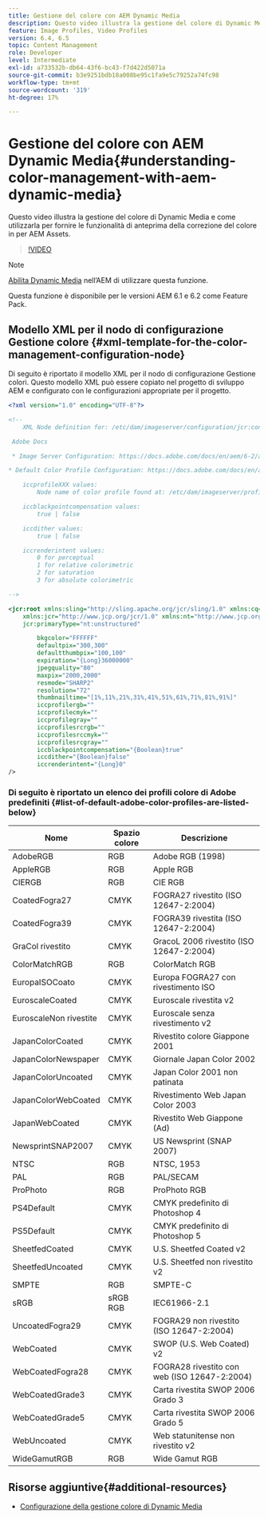 ```yaml
---
title: Gestione del colore con AEM Dynamic Media
description: Questo video illustra la gestione del colore di Dynamic Media e come utilizzarla per fornire le funzionalità di anteprima della correzione del colore in per AEM Assets.
feature: Image Profiles, Video Profiles
version: 6.4, 6.5
topic: Content Management
role: Developer
level: Intermediate
exl-id: a733532b-db64-43f6-bc43-f7d422d5071a
source-git-commit: b3e9251bdb18a008be95c1fa9e5c79252a74fc98
workflow-type: tm+mt
source-wordcount: '319'
ht-degree: 17%

---
```


# Gestione del colore con AEM Dynamic Media{#understanding-color-management-with-aem-dynamic-media}

Questo video illustra la gestione del colore di Dynamic Media e come utilizzarla per fornire le funzionalità di anteprima della correzione del colore in per AEM Assets.

>[!VIDEO](https://video.tv.adobe.com/v/16792?quality=12&learn=on)

>[!NOTE]
>
>[Abilita Dynamic Media](https://experienceleague.adobe.com/docs/experience-manager-release-information/aem-release-updates/previous-updates/aem-previous-versions.html?lang=it) nell’AEM di utilizzare questa funzione.

Questa funzione è disponibile per le versioni AEM 6.1 e 6.2 come Feature Pack.

## Modello XML per il nodo di configurazione Gestione colore {#xml-template-for-the-color-management-configuration-node}

Di seguito è riportato il modello XML per il nodo di configurazione Gestione colori. Questo modello XML può essere copiato nel progetto di sviluppo AEM e configurato con le configurazioni appropriate per il progetto.

```xml
<?xml version="1.0" encoding="UTF-8"?>

<!--
    XML Node definition for: /etc/dam/imageserver/configuration/jcr:content/settings

 Adobe Docs

 * Image Server Configuration: https://docs.adobe.com/docs/en/aem/6-2/administer/content/dynamic-media/config-dynamic.html#Configuring%20Dynamic%20Media%20Image%20Settings

* Default Color Profile Configuration: https://docs.adobe.com/docs/en/aem/6-1/administer/content/dynamic-media/config-dynamic.html#Configuring%20the%20default%20color%20profiles

    iccprofileXXX values:
        Node name of color profile found at: /etc/dam/imageserver/profiles

    iccblackpointcompensation values:
        true | false

    iccdither values:
        true | false

    iccrenderintent values:
        0 for perceptual
        1 for relative colorimetric
        2 for saturation
        3 for absolute colorimetric

-->

<jcr:root xmlns:sling="http://sling.apache.org/jcr/sling/1.0" xmlns:cq="http://www.day.com/jcr/cq/1.0"
    xmlns:jcr="http://www.jcp.org/jcr/1.0" xmlns:nt="http://www.jcp.org/jcr/nt/1.0"
    jcr:primaryType="nt:unstructured"

        bkgcolor="FFFFFF"
        defaultpix="300,300"
        defaultthumbpix="100,100"
        expiration="{Long}36000000"
        jpegquality="80"
        maxpix="2000,2000"
        resmode="SHARP2"
        resolution="72"
        thumbnailtime="[1%,11%,21%,31%,41%,51%,61%,71%,81%,91%]"
        iccprofilergb=""
        iccprofilecmyk=""
        iccprofilegray=""
        iccprofilesrcrgb=""
        iccprofilesrccmyk=""
        iccprofilesrcgray=""
        iccblackpointcompensation="{Boolean}true"
        iccdither="{Boolean}false"
        iccrenderintent="{Long}0"
/>
```

### Di seguito è riportato un elenco dei profili colore di Adobe predefiniti {#list-of-default-adobe-color-profiles-are-listed-below}

| Nome | Spazio colore | Descrizione |
| ------------------- | ---------- | ------------------------------------- |
| AdobeRGB | RGB | Adobe RGB (1998) |
| AppleRGB | RGB | Apple RGB |
| CIERGB | RGB | CIE RGB |
| CoatedFogra27 | CMYK | FOGRA27 rivestito (ISO 12647-2:2004) |
| CoatedFogra39 | CMYK | FOGRA39 rivestita (ISO 12647-2:2004) |
| GraCol rivestito | CMYK | GracoL 2006 rivestito (ISO 12647-2:2004) |
| ColorMatchRGB | RGB | ColorMatch RGB |
| EuropaISOCoato | CMYK | Europa FOGRA27 con rivestimento ISO |
| EuroscaleCoated | CMYK | Euroscale rivestita v2 |
| EuroscaleNon rivestite | CMYK | Euroscale senza rivestimento v2 |
| JapanColorCoated | CMYK | Rivestito colore Giappone 2001 |
| JapanColorNewspaper | CMYK | Giornale Japan Color 2002 |
| JapanColorUncoated | CMYK | Japan Color 2001 non patinata |
| JapanColorWebCoated | CMYK | Rivestimento Web Japan Color 2003 |
| JapanWebCoated | CMYK | Rivestito Web Giappone (Ad) |
| NewsprintSNAP2007 | CMYK | US Newsprint (SNAP 2007) |
| NTSC | RGB | NTSC, 1953 |
| PAL | RGB | PAL/SECAM |
| ProPhoto | RGB | ProPhoto RGB |
| PS4Default | CMYK | CMYK predefinito di Photoshop 4 |
| PS5Default | CMYK | CMYK predefinito di Photoshop 5 |
| SheetfedCoated | CMYK | U.S. Sheetfed Coated v2 |
| SheetfedUncoated | CMYK | U.S. Sheetfed non rivestito v2 |
| SMPTE | RGB | SMPTE-C |
| sRGB | sRGB RGB | IEC61966-2.1 |
| UncoatedFogra29 | CMYK | FOGRA29 non rivestito (ISO 12647-2:2004) |
| WebCoated | CMYK | SWOP (U.S. Web Coated) v2 |
| WebCoatedFogra28 | CMYK | FOGRA28 rivestito con web (ISO 12647-2:2004) |
| WebCoatedGrade3 | CMYK | Carta rivestita SWOP 2006 Grado 3 |
| WebCoatedGrade5 | CMYK | Carta rivestita SWOP 2006 Grado 5 |
| WebUncoated | CMYK | Web statunitense non rivestito v2 |
| WideGamutRGB | RGB | Wide Gamut RGB |

## Risorse aggiuntive{#additional-resources}

* [Configurazione della gestione colore di Dynamic Media](https://helpx.adobe.com/experience-manager/6-5/assets/using/config-dynamic.html#ConfiguringDynamicMediaColorManagement)
